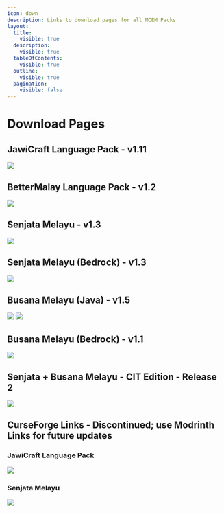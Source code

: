 ```yaml
---
icon: down
description: Links to download pages for all MCEM Packs
layout:
  title:
    visible: true
  description:
    visible: true
  tableOfContents:
    visible: true
  outline:
    visible: true
  pagination:
    visible: false
---
```


# Download Pages

## JawiCraft Language Pack - v1.11

[![](https://cdn.jsdelivr.net/npm/@intergrav/devins-badges@3/assets/cozy/available/modrinth\_64h.png)](https://modrinth.com/resourcepack/jawicraft-language-pack/)

## BetterMalay Language Pack - v1.2

[![](https://cdn.jsdelivr.net/npm/@intergrav/devins-badges@3/assets/cozy/available/modrinth\_64h.png)](https://modrinth.com/resourcepack/bettermalay-language-pack/)

## Senjata Melayu - v1.3

[![](https://cdn.jsdelivr.net/npm/@intergrav/devins-badges@3/assets/cozy/available/modrinth\_64h.png)](https://modrinth.com/resourcepack/senjata-melayu/)

## Senjata Melayu (Bedrock) - v1.3

[![](https://github.com/blryface/blurrybadges/blob/main/badges/64h/Avaliable%20On%20PMC.png?raw=true)](https://www.planetminecraft.com/texture-pack/bedrock-keris-melayu-malay-keris/)

## Busana Melayu (Java) - v1.5

[![](https://cdn.jsdelivr.net/npm/@intergrav/devins-badges@3/assets/cozy/available/modrinth\_64h.png)](https://modrinth.com/resourcepack/busana-melayu/) [![](https://cdn.jsdelivr.net/npm/@intergrav/devins-badges@3/assets/cozy/available/curseforge\_64h.png)](https://www.curseforge.com/minecraft/texture-packs/busana-melayu)

## Busana Melayu (Bedrock) - v1.1

[![](https://github.com/blryface/blurrybadges/blob/main/badges/64h/Avaliable%20On%20PMC.png?raw=true)](https://www.planetminecraft.com/texture-pack/busana-melayu-bedrock-port)

## Senjata + Busana Melayu - CIT Edition - Release 2

[![](https://cdn.jsdelivr.net/npm/@intergrav/devins-badges@3/assets/cozy/available/modrinth\_64h.png)](https://modrinth.com/resourcepack/senjata-busana-melayu-cit)

## CurseForge Links - Discontinued; use Modrinth Links for future updates

### JawiCraft Language Pack

[![](https://cdn.jsdelivr.net/npm/@intergrav/devins-badges@3/assets/cozy/available/curseforge\_64h.png)](https://www.curseforge.com/minecraft/texture-packs/jawicraft-language-pack)

### Senjata Melayu

[![](https://cdn.jsdelivr.net/npm/@intergrav/devins-badges@3/assets/cozy/available/curseforge\_64h.png)](https://www.curseforge.com/minecraft/texture-packs/senjata-melayu)
